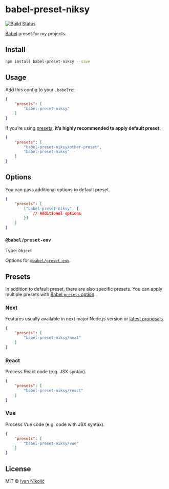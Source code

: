 # babel-preset-niksy

[![Build Status][ci-img]][ci]

[Babel][babel] preset for my projects.

## Install

```sh
npm install babel-preset-niksy --save
```

## Usage

Add this config to your `.babelrc`:

```json
{
	"presets": [
		"babel-preset-niksy"
	]
}
```

If you’re using [presets](#presets), **it’s highly recommended to apply default preset:**

```json
{
	"presets": [
		"babel-preset-niksy/other-preset",
		"babel-preset-niksy"
	]
}
```

## Options

You can pass additional options to default preset.

```json
{
	"presets": [
		["babel-preset-niksy", {
			// Additional options
		}]
	]
}
```

### `@babel/preset-env`

Type: `Object`

Options for [`@babel/preset-env`][babel-preset-env].

## Presets

In addition to default preset, there are also specific presets. You can apply
multiple presets with [Babel `presets` option][babel-presets].

### Next

Features usually available in next major Node.js version or [latest proposals][tc39-proposals].

```json
{
	"presets": [
		"babel-preset-niksy/next"
	]
}
```

### React

Process React code (e.g. JSX syntax).

```json
{
	"presets": [
		"babel-preset-niksy/react"
	]
}
```

### Vue

Process Vue code (e.g. code with JSX syntax).

```json
{
	"presets": [
		"babel-preset-niksy/vue"
	]
}
```

## License

MIT © [Ivan Nikolić](http://ivannikolic.com)

[ci]: https://travis-ci.org/niksy/babel-preset-niksy
[ci-img]: https://travis-ci.org/niksy/babel-preset-niksy.svg?branch=master
[babel]: https://babeljs.io/
[babel-presets]: https://babeljs.io/docs/en/plugins.html#plugin-ordering
[tc39-proposals]: https://github.com/tc39/proposals#active-proposals
[babel-preset-env]: https://babeljs.io/docs/en/babel-preset-env.html#options
